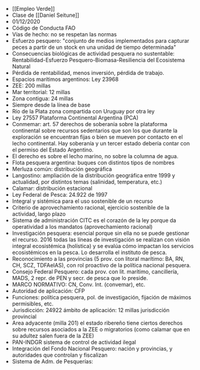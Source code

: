 - [[Empleo Verde]]
- Clase de [[Daniel Seitune]]
- 01/12/2020
- Código de Conducta FAO
- Vías de hecho: no se respetan las normas
- Esfuerzo pesquero: "conjunto de medios implementados para capturar peces a partir de un stock en una unidad de tiempo determinada"
- Consecuencias biológicas de actividad pesquera no sustentable: Rentabilidad-Esfuerzo Pesquero-Biomasa-Resiliencia del Ecosistema Natural
- Pérdida de rentabilidad, menos inversión, pérdida de trabajo.
- Espacios marítimos argentinos: Ley 23968
- ZEE: 200 millas
- Mar territorial: 12 millas
- Zona contigua: 24 millas
- Siempre desde la línea de base
- Río de la Plata zona compartida con Uruguay por otra ley
- Ley 27557 Plataforma Continental Argentina (PCA)
- Conmemar: art. 57 derechos de soberanía sobre la plataforma continental sobre recursos sedentarios que son los que durante la exploración se encuentran fijas o bien se mueven por contacto en el lecho continental. Hay soberanía y un tercer estado debería contar con el permiso del Estado Argentino. 
- El derecho es sobre el lecho marino, no sobre la columna de agua.
- Flota pesquera argentina: buques con distintos tipos de nombres
- Merluza común: distribución geográfica 
- Langostino: ampliación de la distribución geográfica entre 1999 y actualidad, por distintos temas (salinidad, temperatura, etc.)
- Calamar: distribución estacional
- Ley Federal de Pesca: 24.922 de 1997
- Integral y sistémica para el uso sostenible de un recurso
- Criterio de aprovechamiento racional, ejercicio sostenible de la actividad, largo plazo 
- Sistema de administración CITC es el corazón de la ley porque da operatividad a los mandatos (aprovechamiento racional)
- Investigación pesquera: esencial porque sin ella no se puede gestionar el recurso. 2016 todas las líneas de investigación se realizan con visión integral ecosistémica (holística) y se evalúa cómo impactan los servicios ecosistémicos en la pesca. Lo desarrolla el instituto de pesca.
- Reconocimiento a las provincias (5 prov. con litoral marítimo: BA, RN, CH, SCZ, TDFAeIAS), con rol proactivo de la política nacional pesquera. 
- Consejo Federal Pesquero: cada prov. con lit. marítimo, cancillería, MADS, 2 repr. de PEN y secr. de pesca que lo preside.
- MARCO NORMATIVO: CN, Conv. Int. (convemar), etc.
- Autoridad de aplicación: CFP
- Funciones: política pesquera, pol. de investigación, fijación de máximos permisibles, etc.
- Jurisdicción: 24922 ámbito de aplicación: 12 millas jurisdicción provincial 
- Area adyacente (milla 201) el estado ribereño tiene ciertos derechos sobre recursos asociados a la ZEE o migratorios (como calamar que en su adultez salen fuera de la ZEE)
- PAN-INDGR sistema de control de actividad ilegal
- Integración del Fondo Nacional Pesquero: nación y provincias, y autoridades que controlan y fiscalizan
- Sistema de Adm. de Pesquerías: 
